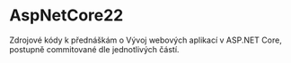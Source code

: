 # AspNetCore22
Zdrojové kódy k přednáškám o Vývoj webových aplikací v ASP.NET Core, postupně commitované dle jednotlivých částí.
